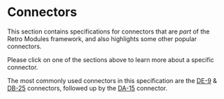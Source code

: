 # Connectors
This section contains specifications for connectors that are _part_ of the
Retro Modules framework, and also highlights some other popular connectors.

Please click on one of the sections above to learn more about a specific connector.

The most commonly used connectors in this specification are the [DE-9](dsub-de-9)
& [DB-25](dsub-db-25) connectors, followed up by the [DA-15](dsub-da-15) connector.
